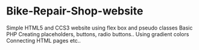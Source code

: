 # Bike-Repair-Shop-website

Simple HTML5 and CCS3 website using flex box and pseudo classes
Basic PHP
Creating placeholders, buttons, radio buttons..
Using gradient colors
Connecting HTML pages etc..
